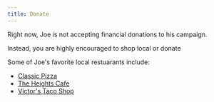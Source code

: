```yaml
---
title: Donate
---
```


Right now, Joe is not accepting financial donations to his campaign.

Instead, you are highly encouraged to shop local or donate 

Some of Joe's favorite local restuarants include:

* [Classic Pizza](https://www.facebook.com/Classic-Pizza-321017136000/)
* [The Heights Cafe](https://www.facebook.com/theHeightsCafe937/)
* [Victor's Taco Shop](https://huberheights.victorstacoshopohio.com/)